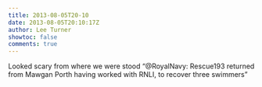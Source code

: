 ```yaml
---
title: 2013-08-05T20-10
date: 2013-08-05T20:10:17Z
author: Lee Turner
showtoc: false
comments: true
---
```


Looked scary from where we were stood “@RoyalNavy: Rescue193 returned from Mawgan Porth having worked with RNLI, to recover three swimmers”

